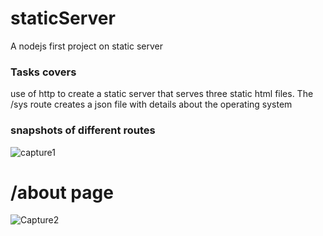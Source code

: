 # staticServer
A nodejs first project on static server
### Tasks covers
use of http to create a static server that serves three static html files.
The /sys route creates a json file with details about the operating system


### snapshots of different routes


![capture1](https://user-images.githubusercontent.com/69193709/165542607-56574933-b6cc-4f4c-a291-7ce86fd99650.PNG)

# /about page

![Capture2](https://user-images.githubusercontent.com/69193709/165542618-510c913e-200c-4c9b-a618-92405195a560.PNG)
